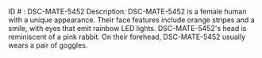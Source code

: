 ID # : DSC-MATE-5452
Description: DSC-MATE-5452 is a female human with a unique appearance. Their face features include orange stripes and a smile, with eyes that emit rainbow LED lights. DSC-MATE-5452's head is reminiscent of a pink rabbit. On their forehead, DSC-MATE-5452 usually wears a pair of goggles.